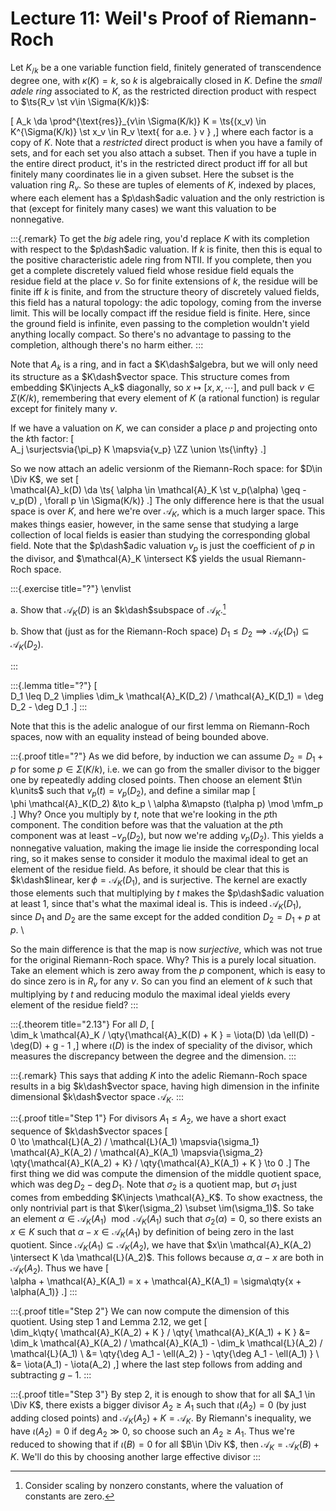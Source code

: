 # Lecture 11: Weil's Proof of Riemann-Roch


Let $K_{/k}$ be a one variable function field, finitely generated of transcendence degree one, with $\kappa(K) = k$, so $k$ is algebraically closed in $K$.
Define the *small adele ring* associated to $K$, as the restricted direction product with respect to $\ts{R_v \st v\in \Sigma(K/k)}$:

\[
A_k \da \prod^{\text{res}}_{v\in \Sigma(K/k)} K
= \ts{(x_v) \in K^{\Sigma(K/k)} \st x_v \in R_v \text{ for a.e. } v }
,\]
where each factor is a copy of $K$.
Note that a *restricted* direct product is when you have a family of sets, and for each set you also attach a subset.
Then if you have a tuple in the entire direct product, it's in the restricted direct product iff for all but finitely many coordinates lie in a given subset. Here the subset is the valuation ring $R_v$.
So these are tuples of elements of $K$, indexed by places, where each element has a $p\dash$adic valuation and the only restriction is that (except for finitely many cases) we want this valuation to be nonnegative.


:::{.remark}
To get the *big* adele ring, you'd replace $K$ with its completion with respect to the $p\dash$adic valuation.
If $k$ is finite, then this is equal to the positive characteristic adele ring from NTII. 
If you complete, then you get a complete discretely valued field whose residue field equals the residue field at the place $v$.
So for finite extensions of $k$, the residue will be finite iff $k$ is finite, and from the structure theory of discretely valued fields, this field has a natural topology: the adic topology, coming from the inverse limit.
This will be locally compact iff the residue field is finite.
Here, since the ground field is infinite, even passing to the completion wouldn't yield anything locally compact.
So there's no advantage to passing to the completion, although there's no harm either.
:::

Note that $A_k$ is a ring, and in fact a $K\dash$algebra, but we will only need its structure as a $K\dash$vector space.
This structure comes from embedding $K\injects A_k$ diagonally, so $x \mapsto [x, x, \cdots]$, and pull back $v\in \Sigma(K/k)$, remembering that every element of $K$ (a rational function) is regular except for finitely many $v$.

If we have a valuation on $K$, we can consider a place $p$ and projecting onto the $k$th factor:
\[  
A_j \surjectsvia{\pi_p} K \mapsvia{v_p} \ZZ \union \ts{\infty}
.\]

So we now attach an adelic versionm of the Riemann-Roch space: for $D\in \Div K$, we set
\[  
\mathcal{A}_k(D) \da \ts{ \alpha \in \mathcal{A}_K \st v_p(\alpha) \geq -v_p(D) \, \forall p \in \Sigma(K/k)}
.\]
The only difference here is that the usual space is over $K$, and here we're over $\mathcal{A}_K$, which is a much larger space.
This makes things easier, however, in the same sense that studying a large collection of local fields is easier than studying the corresponding global field.
Note that the $p\dash$adic valuation $v_p$ is just the coefficient of $p$ in the divisor, and $\mathcal{A}_K \intersect K$ yields the usual Riemann-Roch space.

:::{.exercise title="?"}
\envlist

a. Show that $\mathcal{A}_K(D)$ is an $k\dash$subspace of $\mathcal{A}_K$.[^exc_hint_1]


b. Show that (just as for the Riemann-Roch space) $D_1 \leq D_2 \implies \mathcal{A}_K(D_1) \subseteq \mathcal{A}_K(D_2)$.


[^exc_hint_1]: Consider scaling by nonzero constants, where the valuation of constants are zero.

:::

:::{.lemma title="?"}
\[  
D_1 \leq D_2 \implies \dim_k \mathcal{A}_K(D_2) / \mathcal{A}_K(D_1) = \deg D_2 - \deg D_1
.\]
:::

Note that this is the adelic analogue of our first lemma on Riemann-Roch spaces, now with an equality instead of being bounded above.


:::{.proof title="?"}
As we did before, by induction we can assume $D_2 = D_1 + p$ for some $p\in \Sigma(K/k)$, i.e. we can go from the smaller divisor to the bigger one by repeatedly adding closed points.
Then choose an element $t\in k\units$ such that $v_p(t) = v_p(D_2)$, and define a similar map
\[  
\phi \mathcal{A}_K(D_2) &\to k_p \\
\alpha &\mapsto (t\alpha p) \mod \mfm_p
.\]
Why? 
Once you multiply by $t$, note that we're looking in the $p$th component.
The condition before was that the valuation at the $p$th component was at least $-v_p(D_2)$, but now we're adding $v_p(D_2)$.
This yields a nonnegative valuation, making the image lie inside the corresponding local ring, so it makes sense to consider it modulo the maximal ideal to get an element of the residue field.
As before, it should be clear that this is $k\dash$linear, $\ker \phi = \mathcal{A}_K(D_1)$, and is surjective.
The kernel are exactly those elements such that multiplying by $t$ makes the $p\dash$adic valuation at least 1, since that's what the maximal ideal is.
This is indeed $\mathcal{A}_K(D_1)$, since $D_1$ and $D_2$ are the same except for the added condition $D_2 = D_1 + p$ at $p$.
\

So the main difference is that the map is now *surjective*, which was not true for the original Riemann-Roch space.
Why?
This is a purely local situation.
Take an element which is zero away from the $p$ component, which is easy to do since zero is in $R_v$ for any $v$.
So can you find an element of $k$ such that multiplying by $t$ and reducing modulo the maximal ideal yields every element of the residue field?
:::

:::{.theorem title="2.13"}
For all $D$,
\[  
\dim_k \mathcal{A}_K / \qty{\mathcal{A}_K(D) + K } = \iota(D) \da \ell(D) - \deg(D) + g - 1
,\]
where $\iota(D)$ is the index of speciality of the divisor, which measures the discrepancy between the degree and the dimension.
:::

:::{.remark}
This says that adding $K$ into the adelic Riemann-Roch space results in a big $k\dash$vector space, having high dimension in the infinite dimensional $k\dash$vector space $\mathcal{A}_K$.
:::


:::{.proof title="Step 1"}
For divisors $A_1 \leq A_2$, we have a short exact sequence of $k\dash$vector spaces
\[  
0 \to \mathcal{L}(A_2) / \mathcal{L}(A_1) \mapsvia{\sigma_1} \mathcal{A}_K(A_2) / \mathcal{A}_K(A_1) \mapsvia{\sigma_2} \qty{\mathcal{A}_K(A_2) + K} / \qty{\mathcal{A}_K(A_1) + K } \to 0
.\]
The first thing we did was compute the dimension of the middle quotient space, which was $\deg D_2 - \deg D_1$.
Note that $\sigma_2$ is a quotient map, but $\sigma_1$ just comes from embedding $K\injects \mathcal{A}_K$.
To show exactness, the only nontrivial part is that $\ker(\sigma_2) \subset \im(\sigma_1)$.
So take an element $\alpha\in \mathcal{A}_K(A_1) \mod \mathcal{A}_K(A_1)$ such that $\sigma_2(\alpha) = 0$, so there exists an $x\in K$ such that $\alpha-x \in \mathcal{A}_K(A_1)$ by definition of being zero in the last quotient.
Since $\mathcal{A}_K(A_1) \subseteq \mathcal{A}_K(A_2)$, we have that $x\in \mathcal{A}_K(A_2) \intersect K \da \mathcal{L}(A_2)$.
This follows because $\alpha, \alpha-x$ are both in $\mathcal{A}_K(A_2)$.
Thus we have
\[  
\alpha + \mathcal{A}_K(A_1) = x + \mathcal{A}_K(A_1) = \sigma\qty{x + \alpha(A_1)}
.\]
:::

:::{.proof title="Step 2"}
We can now compute the dimension of this quotient.
Using step 1 and Lemma 2.12, we get
\[  
\dim_k\qty{ \mathcal{A}_K(A_2) + K } / \qty{ \mathcal{A}_K(A_1) + K }
&= \dim_k \mathcal{A}_K(A_2) / \mathcal{A}_K(A_1) - \dim_k \mathcal{L}(A_2) / \mathcal{L}(A_1) \\
&= \qty{\deg A_1 - \ell(A_2) } - \qty{\deg A_1 - \ell(A_1) } \\
&= \iota(A_1) - \iota(A_2)
,\]
where the last step follows from adding and subtracting $g-1$.
:::

:::{.proof title="Step 3"}
By step 2, it is enough to show that for all $A_1 \in \Div K$, there exists a bigger divisor $A_2 \geq A_1$ such that $\iota(A_2) = 0$ (by just adding closed points) and $\mathcal{A}_K(A_2) + K = \mathcal{A}_K$.
By Riemann's inequality, we have $\iota(A_2) =0$ if $\deg A_2 \gg 0$, so choose such an $A_2 \geq A_1$.
Thus we're reduced to showing that if $\iota(B)  = 0$ for all $B\in \Div K$, then $\mathcal{A}_K = \mathcal{A}_K(B) + K$.
We'll do this by choosing another large effective divisor
:::
